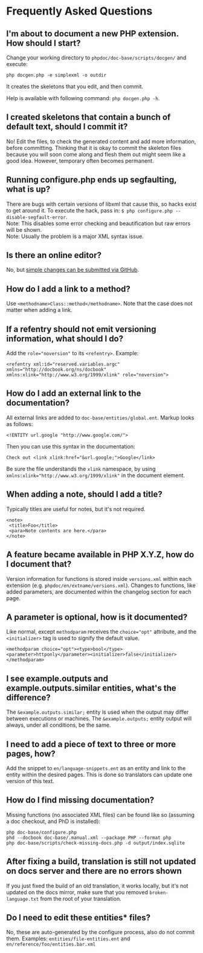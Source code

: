 # Frequently Asked Questions

## I'm about to document a new PHP extension. How should I start?
Change your working directory to `phpdoc/doc-base/scripts/docgen/` and execute:
```
php docgen.php -e simplexml -o outdir
```

It creates the skeletons that you edit, and then commit.

Help is available with following command: `php docgen.php -h`.

## I created skeletons that contain a bunch of default text, should I commit it?
No! Edit the files, to check the generated content and add more information,
before committing. Thinking that it is okay to commit the skeleton files because
you will soon come along and flesh them out might seem like a good idea. However,
temporary often becomes permanent.

## Running configure.php ends up segfaulting, what is up?
There are bugs with certain versions of libxml that cause this, so hacks exist to get around it.
To execute the hack, pass in: `$ php configure.php --disable-segfault-error`.  
Note: This disables some error checking and beautification but raw errors will be shown.  
Note: Usually the problem is a major XML syntax issue.

## Is there an online editor?
No, but [simple changes can be submitted via GitHub](contributing#minor-changes).

## How do I add a link to a method?
Use `<methodname>Class::method</methodname>`. Note that the case does not matter when adding a link.

## If a refentry should not emit versioning information, what should I do?
Add the `role="noversion"` to its `<refentry>`. Example:
```
<refentry xml:id="reserved.variables.argc" xmlns="http://docbook.org/ns/docbook" xmlns:xlink="http://www.w3.org/1999/xlink" role="noversion">
```

## How do I add an external link to the documentation?
All external links are added to `doc-base/entities/global.ent`. Markup looks as follows:
```
<!ENTITY url.google "http://www.google.com/">
```
Then you can use this syntax in the documentation:
```
Check out <link xlink:href="&url.google;">Google</link>
```
Be sure the file understands the `xlink` namespace, by using `xmlns:xlink="http://www.w3.org/1999/xlink"` in the document element.

## When adding a note, should I add a title?
Typically titles are useful for notes, but it's not required.
```
<note>
 <title>Foo</title>
 <para>Note contents are here.</para>
</note>
```

## A feature became available in PHP X.Y.Z, how do I document that?
Version information for functions is stored inside `versions.xml` within
each extension (e.g. `phpdoc/en/extname/versions.xml`). Changes to functions,
like added parameters, are documented within the changelog section for each page.

## A parameter is optional, how is it documented?
Like normal, except `methodparam` receives the `choice="opt"` attribute, and
the `<initializer>` tag is used to signify the default value.
```
<methodparam choice="opt"><type>bool</type><parameter>httponly</parameter><initializer>false</initializer></methodparam>
```

## I see example.outputs and example.outputs.similar entities, what's the difference?
The `&example.outputs.similar;` entity is used when the output may differ between executions or machines.
The `&example.outputs;` entity output will always, under all conditions, be the same.

## I need to add a piece of text to three or more pages, how?
Add the snippet to `en/language-snippets.ent` as an entity and link to the entity within the desired pages.
This is done so translators can update one version of this text.

## How do I find missing documentation?
Missing functions (no associated XML files) can be found like so (assuming a doc checkout, and PhD is installed):
```
php doc-base/configure.php
phd --docbook doc-base/.manual.xml --package PHP --format php
php doc-base/scripts/check-missing-docs.php -d output/index.sqlite
```

## After fixing a build, translation is still not updated on docs server and there are no errors shown
If you just fixed the build of an old translation, it works locally, but it's not updated on the docs
mirror, make sure that you removed `broken-language.txt` from the root of your translation.

## Do I need to edit these entities* files?
No, these are auto-generated by the configure process, also do not commit them.
Examples: `entities/file-entities.ent` and `en/reference/foo/entities.bar.xml`
